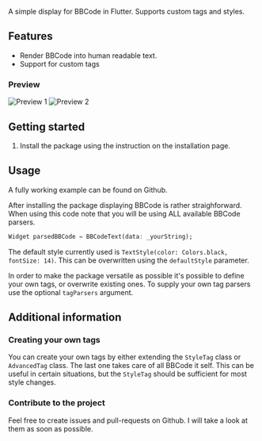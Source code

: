 <!-- 
This README describes the package. If you publish this package to pub.dev,
this README's contents appear on the landing page for your package.

For information about how to write a good package README, see the guide for
[writing package pages](https://dart.dev/guides/libraries/writing-package-pages). 

For general information about developing packages, see the Dart guide for
[creating packages](https://dart.dev/guides/libraries/create-library-packages)
and the Flutter guide for
[developing packages and plugins](https://flutter.dev/developing-packages). 
-->

A simple display for BBCode in Flutter. Supports custom tags and styles.

## Features

- Render BBCode into human readable text.
- Support for custom tags

### Preview
![Preview 1](https://i.imgur.com/HfDDR1b.png)
![Preview 2](https://i.imgur.com/OuXiUP2.png)

## Getting started

1. Install the package using the instruction on the installation page.

## Usage

A fully working example can be found on Github.

After installing the package displaying BBCode is rather straighforward. When using this code note that you will be using ALL available BBCode parsers.
```dart
Widget parsedBBCode = BBCodeText(data: _yourString);
```

The default style currently used is `TextStyle(color: Colors.black, fontSize: 14)`. This can be overwritten using the `defaultStyle` parameter.

In order to make the package versatile as possible it's possible to define your own tags, or overwrite existing ones. To supply your own tag parsers use the optional `tagParsers` argument.

## Additional information

### Creating your own tags
You can create your own tags by either extending the `StyleTag` class or `AdvancedTag` class. The last one takes care of all BBCode it self. This can be useful in certain situations, but the `StyleTag` should be sufficient for most style changes.

### Contribute to the project
Feel free to create issues and pull-requests on Github. I will take a look at them as soon as possible.